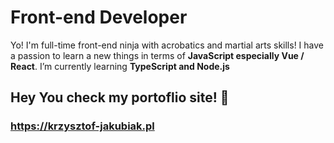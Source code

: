 # Front-end Developer

Yo! I'm full-time front-end ninja with acrobatics and martial arts skills! I have a passion to learn a new things in terms of **JavaScript especially Vue / React**. I’m currently learning **TypeScript and Node.js**


## Hey You check my portoflio site! 👋

### https://krzysztof-jakubiak.pl


<!--
**kj-ninja/kj-ninja** is a ✨ _special_ ✨ repository because its `README.md` (this file) appears on your GitHub profile.

Here are some ideas to get you started:

- 🔭 I’m currently working on ...
- 🌱 I’m currently learning ...
- 👯 I’m looking to collaborate on ...
- 🤔 I’m looking for help with ...
- 💬 Ask me about ...
- 📫 How to reach me: ...
- 😄 Pronouns: ...
- ⚡ Fun fact: ...
-->
